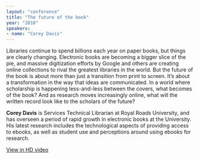 ```yaml
---
layout: "conference"
title: "The future of the book"
year: "2010"
speakers:
- name: "Corey Davis"
---
```



Libraries continue to spend billions each year on paper books, but things are
clearly changing. Electronic books are becoming a bigger slice of the pie, and
massive digitization efforts by Google and others are creating online
collections to rival the greatest libraries in the world. But the future of
the book is about more than just a transition from print to screen. It’s about
a transformation in the way that ideas are communicated. In a world where
scholarship is happening less-and-less between the covers, what becomes of the
book? And as research moves increasingly online, what will the written record
look like to the scholars of the future?

**Corey Davis** is Services Technical Librarian at Royal Roads University, and
has overseen a period of rapid growth in electronic books at the University.
His latest research includes the technological aspects of providing access to
ebooks, as well as student use and perceptions around using ebooks for
research.


[ View in HD video
](https://web.archive.org/web/20210413203151/https://www.youtube.com/v/TP2j5df9vnY?fs=1&hl=en_US&rel=0&hd=1)


[//]: # (Retrieved from https://web.archive.org/web/20210416135337/https://www.ideawave.ca/the-conference/the-future-of-the-book)